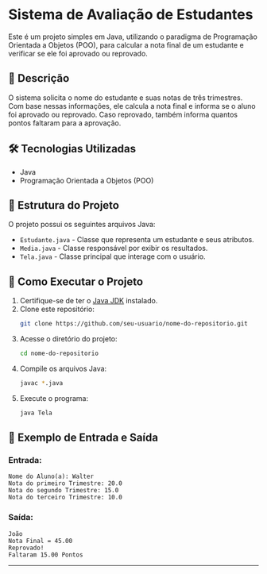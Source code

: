 # Sistema de Avaliação de Estudantes

Este é um projeto simples em Java, utilizando o paradigma de Programação Orientada a Objetos (POO), para calcular a nota final de um estudante e verificar se ele foi aprovado ou reprovado.

## 📌 Descrição

O sistema solicita o nome do estudante e suas notas de três trimestres. Com base nessas informações, ele calcula a nota final e informa se o aluno foi aprovado ou reprovado. Caso reprovado, também informa quantos pontos faltaram para a aprovação.

## 🛠 Tecnologias Utilizadas

- Java
- Programação Orientada a Objetos (POO)

## 📂 Estrutura do Projeto

O projeto possui os seguintes arquivos Java:

- `Estudante.java` - Classe que representa um estudante e seus atributos.
- `Media.java` - Classe responsável por exibir os resultados.
- `Tela.java` - Classe principal que interage com o usuário.

## 🚀 Como Executar o Projeto

1. Certifique-se de ter o [Java JDK](https://www.oracle.com/java/technologies/javase-downloads.html) instalado.
2. Clone este repositório:
   ```sh
   git clone https://github.com/seu-usuario/nome-do-repositorio.git
   ```
3. Acesse o diretório do projeto:
   ```sh
   cd nome-do-repositorio
   ```
4. Compile os arquivos Java:
   ```sh
   javac *.java
   ```
5. Execute o programa:
   ```sh
   java Tela
   ```

## 📌 Exemplo de Entrada e Saída

### Entrada:

```
Nome do Aluno(a): Walter
Nota do primeiro Trimestre: 20.0
Nota do segundo Trimestre: 15.0
Nota do terceiro Trimestre: 10.0
```

### Saída:

```
João
Nota Final = 45.00
Reprovado!
Faltaram 15.00 Pontos
```

---

